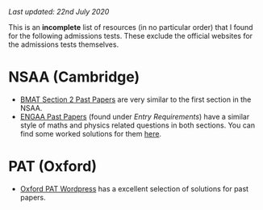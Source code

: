 _Last updated: 22nd July 2020_

This is an **incomplete** list of resources (in no particular order) that I found for the following admissions tests. These exclude the official websites for the admissions tests themselves.

# NSAA (Cambridge)
- [BMAT Section 2 Past Papers](https://www.admissionstesting.org/for-test-takers/bmat/preparing-for-bmat/practice-papers/) are very similar to the first section in the NSAA.
- [ENGAA Past Papers](https://www.undergraduate.study.cam.ac.uk/courses/engineering) (found under *Entry Requirements*) have a similar style of maths and physics related questions in both sections. You can find some worked solutions for them [here](http://www.engineeringadmissionsassessment.com/).

# PAT (Oxford)
- [Oxford PAT Wordpress](https://oxfordpat.wordpress.com/) has a excellent selection of solutions for past papers.
